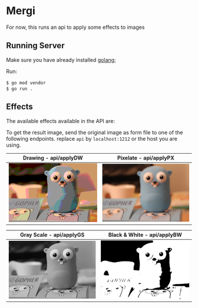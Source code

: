 # Mergi

For now, this runs an api to apply some effects to images

## Running Server

Make sure you have already installed [golang](https://golang.org/doc/install);

Run:

    $ go mod vendor
    $ go run .

## Effects

The available effects available in the API are:

To get the result image, send the original image as form file to one of the following endpoints. replace `api` by `localhost:1212` or the host you are using.

|   Drawing - api/applyDW   |  Pixelate - api/applyPX   |
| :-----------------------: | :-----------------------: |
| ![](images/gopher-dw.png) | ![](images/gopher-px.png) |

| Gray Scale - api/applyGS  |Black & White - api/applyBW|
| :-----------------------: | :-----------------------: |
| ![](images/gopher-gs.png) | ![](images/gopher-bw.png) |
